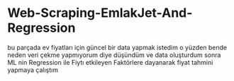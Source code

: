 # Web-Scraping-EmlakJet-And-Regression
bu parçada  ev fiyatları için güncel bir data yapmak istedim o yüzden bende neden veri çekme yapmıyorum diye düşündüm ve data oluşturdum sonra ML nin Regression  ile Fiytı etkileyen Faktörlere dayanarak fiyat tahmini yapmaya çalıştım
